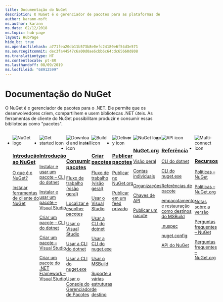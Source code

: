 ```yaml
---
title: Documentação do NuGet
description: O NuGet é o gerenciador de pacotes para as plataformas de desenvolvimento da Microsoft, incluindo o .NET. As ferramentas de cliente do NuGet fornecem a capacidade de criar e consumir pacotes.
author: karann-msft
ms.author: karann
ms.date: 02/12/2018
ms.topic: hub-page
layout: HubPage
hide_bc: true
ms.openlocfilehash: a771fea20db11b573b8e0efc24180e6f54d3e571
ms.sourcegitcommit: dec3fa44547c6a00d0ae6cbb6c64cdc65660d808
ms.translationtype: HT
ms.contentlocale: pt-BR
ms.lasthandoff: 08/09/2019
ms.locfileid: "68912599"
---
```

<div id="main" class="v2">
    <div class="container">
        <h1>Documentação do NuGet</h1>
        <p>O NuGet é o gerenciador de pacotes para o .NET. Ele permite que os desenvolvedores criem, compartilhem e usem bibliotecas .NET úteis. As ferramentas de cliente do NuGet possibilitam produzir e consumir essas bibliotecas como "pacotes".</p> 

<ul id="index1" class="cardsF panelContent singlePanelContent cols cols4" style="float: left; display: flex!important;">
    <li>
        <div class="cardSize">
            <div class="cardPadding">
                <div class="card">
                    <div class="cardImageOuter">
                        <div class="cardImage">
                            <img src="https://docs.microsoft.com/media/logos/logo_nuget.svg" alt="NuGet logo" />
                        </div>
                    </div>
                    <div class="cardText">
                        <h3><a href="what-is-nuget.md">Introdução ao NuGet</a></h3>
                        <p>
                            <a href="what-is-nuget.md">O que é o NuGet?</a>
                        </p>
                        <p>
                            <a href="install-nuget-client-tools.md">Instalar ferramentas de cliente do NuGet</a>
                        </p>
                    </div>
                </div>
            </div>
        </div>
    </li>
    <li>
        <div class="cardSize">
            <div class="cardPadding">
                <div class="card">
                    <div class="cardImageOuter">
                        <div class="cardImage">
                            <img src="https://docs.microsoft.com/media/common/i_get-started.svg" alt="Get started icon" />
                        </div>
                    </div>
                    <div class="cardText">
                        <h3><a href="install-nuget-client-tools.md">Introdução</a></h3>
                        <p>
                            <a href="quickstart/install-and-use-a-package-using-the-dotnet-cli.md">Instalar e usar um pacote – CLI do dotnet</a>
                        </p>
                        <p>
                            <a href="quickstart/install-and-use-a-package-in-visual-studio.md">Instalar e usar um pacote – Visual Studio</a>
                        </p>
                        <p>
                            <a href="quickstart/create-and-publish-a-package-using-the-dotnet-cli.md">Criar um pacote – CLI do dotnet</a>
                        </p>
                        <p>
                            <a href="quickstart/create-and-publish-a-package-using-visual-studio.md">Criar um pacote – Visual Studio</a>
                        </p>
                        <p>
                            <a href="quickstart/create-and-publish-a-package-using-visual-studio-net-framework.md">Criar um pacote do .NET Framework – Visual Studio</a>
                        </p>
                    </div>
                </div>
            </div>
        </div>
    </li>
    <li>
        <div class="cardSize">
            <div class="cardPadding">
                <div class="card">
                    <div class="cardImageOuter">
                        <div class="cardImage">
                            <img src="https://docs.microsoft.com//media/common/i_download-install.svg" alt="Download and install icon" />
                        </div>
                    </div>
                    <div class="cardText">
                        <h3><a href="consume-packages/overview-and-workflow.md">Consumir pacotes</a></h3>
                        <p>
                            <a href="consume-packages/overview-and-workflow.md">Fluxo de trabalho (visão geral)</a>
                        </p>
                        <p>
                            <a href="consume-packages/finding-and-choosing-packages.md">Localizar e escolher pacotes</a>
                        </p>
                        <p>
                            <a href="consume-packages/install-use-packages-visual-studio.md">Usar o Visual Studio</a>
                        </p>
                        <p>
                            <a href="consume-packages/install-use-packages-dotnet-cli.md">Usar a CLI do dotnet</a>
                        </p>
                        <p>
                            <a href="consume-packages/install-use-packages-nuget-cli.md">Usar a CLI do nuget.exe</a>
                        </p>
                        <p>
                            <a href="consume-packages/install-use-packages-powershell.md">Usar o Console do Gerenciador de Pacotes</a>
                        </p>
                    </div>
                </div>
            </div>
        </div>
    </li>
    <li>
        <div class="cardSize">
            <div class="cardPadding">
                <div class="card">
                    <div class="cardImageOuter">
                        <div class="cardImage">
                            <img src="https://docs.microsoft.com/media/common/i_build.svg" alt="Build icon" />
                        </div>
                    </div>
                    <div class="cardText">
                        <h3><a href="create-packages/overview-and-workflow.md">Criar pacotes</a></h3>
                        <p>
                            <a href="create-packages/overview-and-workflow.md">Fluxo de trabalho (visão geral)</a>
                        </p>
                        <p>
                            <a href="quickstart/create-and-publish-a-package-using-visual-studio.md">Usar o Visual Studio</a>
                        </p>
                        <p>
                            <a href="create-packages/creating-a-package-dotnet-cli.md">Usar a CLI do dotnet</a>
                        </p>
                        <p>
                            <a href="create-packages/creating-a-package.md">Usar a CLI do nuget.exe</a>
                        </p>
                        <p>
                            <a href="create-packages/creating-a-package-msbuild.md">Usar o MSBuild</a>
                        </p>
                        <p>
                            <a href="create-packages/multiple-target-frameworks-project-file.md">Suporte a várias estruturas de destino</a>
                        </p>
                    </div>
                </div>
            </div>
        </div>
    </li>
        <li>
        <div class="cardSize">
            <div class="cardPadding">
                <div class="card">
                    <div class="cardImageOuter">
                        <div class="cardImage">
                            <img src="https://docs.microsoft.com/media/common/i_delivery.svg" alt="Delivery icon" />
                        </div>
                    </div>
                    <div class="cardText">
                        <h3><a href="nuget-org/publish-a-package.md">Publicar pacotes</a></h3>
                        <p>
                            <a href="nuget-org/publish-a-package.md">Publicar no NuGet.org</a>
                        </p>
                        <p>
                            <a href="hosting-packages/overview.md">Publicar em um feed privado</a>
                        </p>
                    </div>
                </div>
            </div>
        </div>
    </li>
    <li>
        <div class="cardSize">
            <div class="cardPadding">
                <div class="card">
                    <div class="cardImageOuter">
                        <div class="cardImage">
                            <img src="https://docs.microsoft.com/media/logos/logo_nuget.svg" alt="NuGet logo" />
                        </div>
                    </div>
                    <div class="cardText">
                        <h3><a href="nuget-org/overview-nuget-org.md">NuGet.org</a></h3>
                        <p>
                            <a href="nuget-org/overview-nuget-org.md">Visão geral</a>
                        </p>
                        <p>
                            <a href="nuget-org/individual-accounts.md">Contas individuais</a>
                        </p>
                        <p>
                            <a href="nuget-org/organizations-on-nuget-org.md">Organizações</a>
                        </p>
                        <p>
                            <a href="nuget-org/scoped-api-keys.md">Chaves de API</a>
                        </p>
                        <p>
                            <a href="nuget-org/publish-a-package.md">Publicar um pacote</a>
                        </p>
                    </div>
                </div>
            </div>
        </div>
    </li>
        <li>
        <div class="cardSize">
            <div class="cardPadding">
                <div class="card">
                    <div class="cardImageOuter">
                        <div class="cardImage">
                            <img src="https://docs.microsoft.com/media/common/i_reference.svg" alt="API icon" />
                        </div>
                    </div>
                    <div class="cardText">
                        <h3><a href="reference/nuspec.md">Referência</a></h3>
                        <p>
                            <a href="reference/dotnet-commands.md">CLI do dotnet</a>
                        </p>
                        <p>
                            <a href="reference/nuget-exe-cli-reference.md">CLI do nuget.exe</a>
                        <p>
                            <a href="consume-packages/package-references-in-project-files.md">Referências de pacote</a>
                        </p>
                        <p>
                            <a href="reference/msbuild-targets.md">empacotamento e restauração como destinos do MSBuild</a>
                        </p>
                        <p>
                            <a href="reference/nuspec.md">.nuspec</a>
                        </p>
                        <p>
                            <a href="reference/nuget-config-file.md">nuget.config</a>
                        </p>
                        <p>
                            <a href="api/overview.md">API do NuGet</a>
                        </p>
                    </div>
                </div>
            </div>
        </div>
    </li>
    <li>
        <div class="cardSize">
            <div class="cardPadding">
                <div class="card">
                    <div class="cardImageOuter">
                        <div class="cardImage">
                            <img src="https://docs.microsoft.com//media/common/i_multi-connect.svg" alt="Multi-connect icon" />
                        </div>
                    </div>
                    <div class="cardText">
                        <h3><a href="policies/governance.md">Recursos</a></h3>
                        <p>
                            <a href="policies/governance.md">Políticas – NuGet</a>
                        </p>
                        <p>
                            <a href="nuget-org/policies/data-requests.md">Políticas – NuGet.org</a>
                        </p>
                        <p>
                            <a href="release-notes/known-issues.md">Notas sobre a versão</a>
                        </p>
                        <p>
                            <a href="faqs/nuget-faq.md">Perguntas frequentes – NuGet</a>
                        </p>
                        <p>
                            <a href="nuget-org/nuget-org-faq.md">Perguntas frequentes – NuGet.org</a>
                        </p>
                    </div>
                </div>
            </div>
        </div>
    </li>
</ul>
    </div>
</div>
